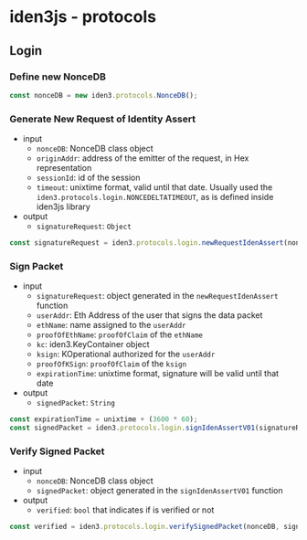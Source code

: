 # iden3js - protocols

## Login

### Define new NonceDB
```js
const nonceDB = new iden3.protocols.NonceDB();
```

### Generate New Request of Identity Assert
- input
	- `nonceDB`: NonceDB class object
	- `originAddr`: address of the emitter of the request, in Hex representation
	- `sessionId`: id of the session
	- `timeout`: unixtime format, valid until that date. Usually used the `iden3.protocols.login.NONCEDELTATIMEOUT`, as is defined inside iden3js library
- output
	- `signatureRequest`: `Object`
```js
const signatureRequest = iden3.protocols.login.newRequestIdenAssert(nonceDB, originAddr, sessionId, iden3.protocols.login.NONCEDELTATIMEOUT);
```

### Sign Packet
- input
	- `signatureRequest`: object generated in the `newRequestIdenAssert` function
	- `userAddr`: Eth Address of the user that signs the data packet
	- `ethName`: name assigned to the `userAddr`
	- `proofOfEthName`: `proofOfClaim` of the `ethName`
	- `kc`: iden3.KeyContainer object
	- `ksign`: KOperational authorized for the `userAddr`
	- `proofOfKSign`: `proofOfClaim` of the `ksign`
	- `expirationTime`: unixtime format, signature will be valid until that date
- output
	- `signedPacket`: `String`
```js
const expirationTime = unixtime + (3600 * 60);
const signedPacket = iden3.protocols.login.signIdenAssertV01(signatureRequest, usrAddr, ethName, proofOfEthName, kc, ksign, proofOfKSign, expirationTime);
```

### Verify Signed Packet
- input
	- `nonceDB`: NonceDB class object
	- `signedPacket`: object generated in the `signIdenAssertV01` function
- output
	- `verified`: `bool` that indicates if is verified or not
```js
const verified = iden3.protocols.login.verifySignedPacket(nonceDB, signedPacket);
```
